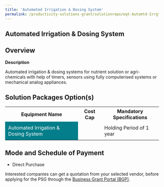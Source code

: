 ```yaml
---
title: 'Automated Irrigation & Dosing System'
permalink: /productivity-solutions-grant/solutionrepo/eqt-Automtd-Irrgton-&-Dosng-sys-Food
---
```


## Automated Irrigation & Dosing System

## Overview

**Description**

Automated irrigation & dosing systems for nutrient solution or agri-chemicals with help of timers, sensors using fully computerised systems or mechanical analog appliances.

## Solution Packages Option(s)

<table>
<tr>
<th><b>Equipment Name</b></th>
<th><b>Cost Cap</b></th>
<th><b>Mandatory Specifications</b></th>
</tr>
<tr>
<td style='padding: 10px; background-color: #037E8A; color: #FFFFFF;'>Automated Irrigation & Dosing System</td>
<td style='padding: 10px;'> </td>
<td style='padding: 10px;'>Holding Period of 1 year</td>
</tr>
</table>

## Mode and Schedule of Payment

 - Direct Purchase

Interested companies can get a quotation from your selected vendor, before applying for the PSG through the <a href='https://www.businessgrants.gov.sg/' target='_blank' rel='noopener'>Business Grant Portal (BGP)</a>.

<script src="/jquery/resize-tables.js"></script>
